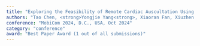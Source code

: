 ```yaml
---
title: "Exploring the Feasibility of Remote Cardiac Auscultation Using Earphones"
authors: "Tao Chen, <strong>Yongjie Yang<strong>, Xiaoran Fan, Xiuzhen Guo, Jie Xiong, Longfei Shangguan"
conference: "MobiCom 2024, D.C., USA, Oct 2024"
category: "conference"
award: "Best Paper Award (1 out of all submissions)"
---
```

